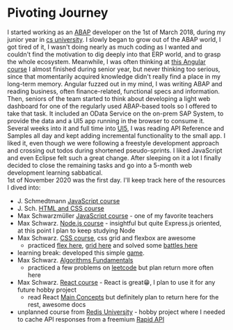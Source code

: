# Pivoting Journey

I started working as an [ABAP](https://en.wikipedia.org/wiki/ABAP) developer on the 1st of March 2018, during my junior year in [cs university](https://cs.upt.ro/). I slowly began to grow out of the ABAP world, I got tired of it, I wasn't doing nearly as much coding as I wanted and couldn't find the motivation to dig deeply into that ERP world, and to grasp the whole ecosystem. Meanwhile, I was often thinking at [this Angular course](https://www.udemy.com/course/the-complete-guide-to-angular-2/) I almost finished during senior year, but never thinking too serious, since that momentarily acquired knowledge didn't really find a place in my long-term memory. Angular fuzzed out in my mind, I was writing ABAP and reading business, often finance-related, functional specs and information. Then, seniors of the team started to think about developing a light web dashboard for one of the regularly used ABAP-based tools so I offered to take that task. It included an OData Service on the on-prem SAP System, to provide the data and a UI5 app running in the browser to consume it. Several weeks into it and full time into [UI5](https://en.wikipedia.org/wiki/OpenUI5), I was reading API Reference and Samples all day and kept adding incremental functionality to the small app. I liked it, even though we were following a freestyle development approach and crossing out todos during shortened pseudo-sprints. I liked JavaScript and even Eclipse felt such a great change. After sleeping on it a lot I finally decided to close the remaining tasks and go into a 5-month web development learning sabbatical.  
1st of November 2020 was the first day. I'll keep track here of the resources I dived into:
- J. Schmedtmann [JavaScript course](https://www.udemy.com/course/the-complete-javascript-course/)
- J. Sch. [HTML and CSS course](https://www.udemy.com/course/design-and-develop-a-killer-website-with-html5-and-css3/)
- Max Schwarzmüller [JavaScript course](https://www.udemy.com/course/javascript-the-complete-guide-2020-beginner-advanced/) - one of my favorite teachers
- Max Schwarz. [Node.js course](https://www.udemy.com/course/nodejs-the-complete-guide/) - insightful but quite Express.js oriented, at this point I plan to keep studying Node
- Max Schwarz. [CSS course](https://www.udemy.com/course/css-the-complete-guide-incl-flexbox-grid-sass/), css grid and flexbox are awesome
  - practiced [flex here](https://flexboxfroggy.com/), [grid here](https://cssgridgarden.com/) and solved some [battles here](https://cssbattle.dev/)
- learning break: developed this simple [game](https://github.com/FilipLeonard/whackerston). 
- Max Schwarz. [Algorithms Fundamentals](https://pro.academind.com/courses/enrolled/913203)
  - practiced a few problems on [leetcode](https://leetcode.com/problemset/all/) but plan return more often here
- Max Schwarz. [React course](https://pro.academind.com/courses/enrolled/768614) - React is great😁, I plan to use it for any future hobby project
  - read React [Main Concepts](https://reactjs.org/docs/thinking-in-react.html) but definitely plan to return here for the rest, awesome docs
- unplanned course from [Redis University](https://university.redislabs.com/courses/ru102js/) - hobby project where I needed to cache API responses from a freemium [Rapid API](https://university.redislabs.com/courses/ru102js/) 
